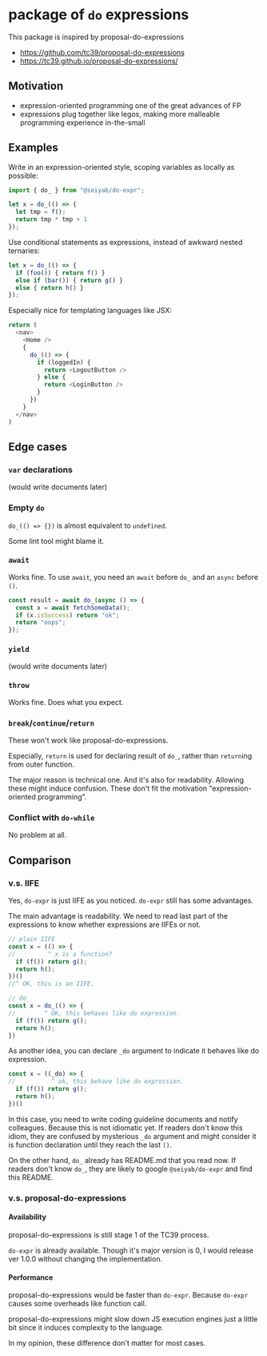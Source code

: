 # package of `do` expressions

This package is inspired by proposal-do-expressions
- https://github.com/tc39/proposal-do-expressions
- https://tc39.github.io/proposal-do-expressions/


## Motivation

* expression-oriented programming one of the great advances of FP
* expressions plug together like legos, making more malleable programming experience in-the-small


## Examples

Write in an expression-oriented style, scoping variables as locally as possible:

```js
import { do_ } from "@seiyab/do-expr";

let x = do_(() => {
  let tmp = f();
  return tmp * tmp + 1
});
```


Use conditional statements as expressions, instead of awkward nested ternaries:

```js
let x = do_(() => {
  if (foo()) { return f() }
  else if (bar()) { return g() }
  else { return h() }
});
```

Especially nice for templating languages like JSX:

```js
return (
  <nav>
    <Home />
    {
      do_(() => {
        if (loggedIn) {
          return <LogoutButton />
        } else {
          return <LoginButton />
        }
      })
    }
  </nav>
)
```

## Edge cases

### `var` declarations

(would write documents later)

### Empty `do`

`do_(() => {})` is almost equivalent to `undefined`.

Some lint tool might blame it.

### `await`

Works fine.
To use `await`, you need an `await` before `do_` and an `async` before `()`.

```js
const result = await do_(async () => {
  const x = await fetchSomeData();
  if (x.isSuccess) return "ok";
  return "oops";
});
```

### `yield`

(would write documents later)

### `throw`

Works fine. Does what you expect.

### `break`/`continue`/`return`

These won't work like proposal-do-expressions.

Especially, `return` is used for declaring result of `do_`, rather than `return`ing from outer function.

The major reason is technical one.
And it's also for readability.
Allowing these might induce confusion.
These don't fit the motivation "expression-oriented programming".

### Conflict with `do-while`

No problem at all.

## Comparison
### v.s. IIFE
Yes, `do-expr` is just IIFE as you noticed.
`do-expr` still has some advantages.

The main advantage is readability.
We need to read last part of the expressions to know whether expressions are IIFEs or not.

```js
// plain IIFE
const x = (() => {
//         ^ x is a function?
  if (f()) return g();
  return h();
})()
//^ OK, this is an IIFE.

// do_
const x = do_(() => {
//        ^ OK, this behaves like do expression.
  if (f()) return g();
  return h();
})
```

As another idea, you can declare `_do` argument to indicate it behaves like do expression.

```js
const x = ((_do) => {
//          ^ ok, this behave like do expression.
  if (f()) return g();
  return h();
})()
```

In this case, you need to write coding guideline documents and notify colleagues.
Because this is not idiomatic yet.
If readers don't know this idiom, they are confused by mysterious `_do` argument and might consider it is function declaration until they reach the last `()`.

On the other hand, `do_` already has README.md that you read now.
If readers don't know `do_`, they are likely to google `@seiyab/do-expr` and find this README.

### v.s. proposal-do-expressions
#### Availability
proposal-do-expressions is still stage 1 of the TC39 process.

`do-expr` is already available.
Though it's major version is 0, I would release ver 1.0.0 without changing the implementation.

#### Performance
proposal-do-expressions would be faster than `do-expr`.
Because `do-expr` causes some overheads like function call.

proposal-do-expressions might slow down JS execution engines just a little bit since it induces complexity to the language.

In my opinion, these difference don't matter for most cases.
